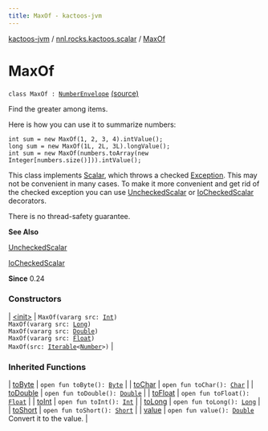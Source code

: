 ```yaml
---
title: MaxOf - kactoos-jvm
---
```


[kactoos-jvm](../../index.html) / [nnl.rocks.kactoos.scalar](../index.html) / [MaxOf](./index.html)

# MaxOf

`class MaxOf : `[`NumberEnvelope`](../-number-envelope/index.html) [(source)](https://github.com/neonailol/kactoos/blob/master/kactoos-jvm/src/main/kotlin/nnl/rocks/kactoos/scalar/MaxOf.kt#L35)

Find the greater among items.

Here is how you can use it to summarize numbers:

```
int sum = new MaxOf(1, 2, 3, 4).intValue();
long sum = new MaxOf(1L, 2L, 3L).longValue();
int sum = new MaxOf(numbers.toArray(new Integer[numbers.size()])).intValue();
```

This class implements [Scalar](../../nnl.rocks.kactoos/-scalar/index.html), which throws a checked
[Exception](https://kotlinlang.org/api/latest/jvm/stdlib/kotlin/-exception/index.html). This may not be convenient in many cases. To make
it more convenient and get rid of the checked exception you can
use [UncheckedScalar](../-unchecked-scalar/index.html) or [IoCheckedScalar](../-io-checked-scalar/index.html) decorators.

There is no thread-safety guarantee.

**See Also**

[UncheckedScalar](../-unchecked-scalar/index.html)

[IoCheckedScalar](../-io-checked-scalar/index.html)

**Since**
0.24

### Constructors

| [&lt;init&gt;](-init-.html) | `MaxOf(vararg src: `[`Int`](https://kotlinlang.org/api/latest/jvm/stdlib/kotlin/-int/index.html)`)`<br>`MaxOf(vararg src: `[`Long`](https://kotlinlang.org/api/latest/jvm/stdlib/kotlin/-long/index.html)`)`<br>`MaxOf(vararg src: `[`Double`](https://kotlinlang.org/api/latest/jvm/stdlib/kotlin/-double/index.html)`)`<br>`MaxOf(vararg src: `[`Float`](https://kotlinlang.org/api/latest/jvm/stdlib/kotlin/-float/index.html)`)`<br>`MaxOf(src: `[`Iterable`](https://kotlinlang.org/api/latest/jvm/stdlib/kotlin.collections/-iterable/index.html)`<`[`Number`](https://kotlinlang.org/api/latest/jvm/stdlib/kotlin/-number/index.html)`>)` |

### Inherited Functions

| [toByte](../-number-envelope/to-byte.html) | `open fun toByte(): `[`Byte`](https://kotlinlang.org/api/latest/jvm/stdlib/kotlin/-byte/index.html) |
| [toChar](../-number-envelope/to-char.html) | `open fun toChar(): `[`Char`](https://kotlinlang.org/api/latest/jvm/stdlib/kotlin/-char/index.html) |
| [toDouble](../-number-envelope/to-double.html) | `open fun toDouble(): `[`Double`](https://kotlinlang.org/api/latest/jvm/stdlib/kotlin/-double/index.html) |
| [toFloat](../-number-envelope/to-float.html) | `open fun toFloat(): `[`Float`](https://kotlinlang.org/api/latest/jvm/stdlib/kotlin/-float/index.html) |
| [toInt](../-number-envelope/to-int.html) | `open fun toInt(): `[`Int`](https://kotlinlang.org/api/latest/jvm/stdlib/kotlin/-int/index.html) |
| [toLong](../-number-envelope/to-long.html) | `open fun toLong(): `[`Long`](https://kotlinlang.org/api/latest/jvm/stdlib/kotlin/-long/index.html) |
| [toShort](../-number-envelope/to-short.html) | `open fun toShort(): `[`Short`](https://kotlinlang.org/api/latest/jvm/stdlib/kotlin/-short/index.html) |
| [value](../-number-envelope/value.html) | `open fun value(): `[`Double`](https://kotlinlang.org/api/latest/jvm/stdlib/kotlin/-double/index.html)<br>Convert it to the value. |

